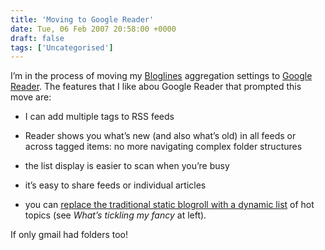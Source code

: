 ```yaml
---
title: 'Moving to Google Reader'
date: Tue, 06 Feb 2007 20:58:00 +0000
draft: false
tags: ['Uncategorised']
---
```


I’m in the process of moving my [Bloglines](http://bloglines.com) aggregation settings to [Google Reader](http://www.google.com/reader). The features that I like abou Google Reader that prompted this move are:

*   I can add multiple tags to RSS feeds
    
*   Reader shows you what’s new (and also what’s old) in all feeds or across tagged items: no more navigating complex folder structures
    
*   the list display is easier to scan when you’re busy
    
*   it’s easy to share feeds or individual articles
    
*   you can [replace the traditional static blogroll with a dynamic list](http://thezeroboss.com/2007/01/04/how-to-kill-your-blogroll-with-google-readers-clips/) of hot topics (see _What’s tickling my fancy_ at left).
    

If only gmail had folders too!